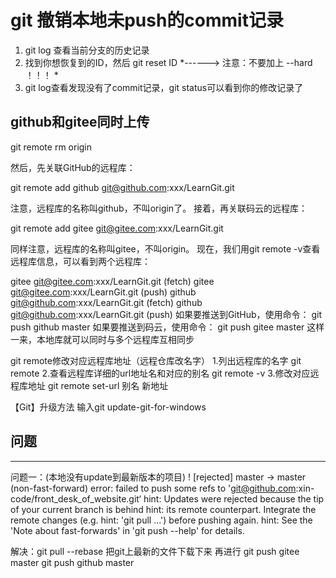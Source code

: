 # git 撤销本地未push的commit记录

1. git log 查看当前分支的历史记录
2. 找到你想恢复到的ID，然后 git reset ID *------> 注意：不要加上 --hard ！！！ *
3. git log查看发现没有了commit记录，git status可以看到你的修改记录了

## github和gitee同时上传

git remote rm origin

然后，先关联GitHub的远程库：

git remote add github git@github.com:xxx/LearnGit.git

注意，远程库的名称叫github，不叫origin了。
接着，再关联码云的远程库：

git remote add gitee git@gitee.com:xxx/LearnGit.git

同样注意，远程库的名称叫gitee，不叫origin。
现在，我们用git remote -v查看远程库信息，可以看到两个远程库：

gitee   git@gitee.com:xxx/LearnGit.git (fetch)
gitee   git@gitee.com:xxx/LearnGit.git (push)
github  git@github.com:xxx/LearnGit.git (fetch)
github  git@github.com:xxx/LearnGit.git (push)
如果要推送到GitHub，使用命令：
git push github master
如果要推送到码云，使用命令：
git push gitee master
这样一来，本地库就可以同时与多个远程库互相同步

git remote修改对应远程库地址（远程仓库改名字）
1.列出远程库的名字
git remote 
2.查看远程库详细的url地址名和对应的别名
git remote -v
3.修改对应远程库地址
git remote set-url 别名 新地址

【Git】升级方法
输入git update-git-for-windows

## 问题
-------------------------------------------------------------------------------------
问题一：(本地没有update到最新版本的项目)
! [rejected] master -> master (non-fast-forward)
error: failed to push some refs to 'git@github.com:xin-code/front_desk_of_website.git‘
hint: Updates were rejected because the tip of your current branch is behind
hint: its remote counterpart. Integrate the remote changes (e.g.
hint: 'git pull ...') before pushing again.
hint: See the 'Note about fast-forwards' in 'git push --help' for details.

解决：git pull --rebase
把git上最新的文件下载下来
再进行
git push gitee master
git push github master

